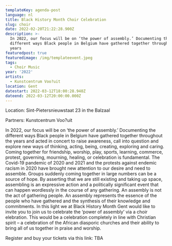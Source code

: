 ```yaml
---
templateKey: agenda-post
language: nl
title: Black History Month Choir Celebration
slug: choir
date: 2022-02-20T21:22:28.900Z
description: >-
  In 2022, our focus will be on ‘the power of assembly.’ Documenting the
  different ways Black people in Belgium have gathered together throughout the
  years
featuredpost: true
featuredimage: /img/templateevent.jpeg
tags:
  - Choir Music
year: '2022'
artists:
  - Kunstcentrum Voo?uit
location: Gent
datestart: 2022-03-12T18:00:28.940Z
dateend: 2022-03-12T20:00:00.000Z
---
```

Location: Sint-Pietersnieuwstaat 23 in the Balzaal

Partners: Kunstcentrum Voo?uit

In 2022, our focus will be on ‘the power of assembly.’ Documenting the different ways Black people in Belgium have gathered together throughout the years and acted in concert to raise awareness, call into question and explore new ways of thinking, acting, being, creating, exploring and caring. Coming together for friendship, worship, play, sports, learning, commerce, protest, governing, mourning, healing, or celebration is fundamental. The Covid-19 pandemic of 2020 and 2021 and the protests against endemic racism in 2020 have brought new attention to our desire and need to assemble. Groups suddenly coming together in large numbers can be a source of hope. By asserting that we are still existing and taking up space, assembling is an expressive action and a politically significant event that can happen wordlessly in the course of any gathering. An assembly is not the act of gathering people. An assembly represents the essence of the people who have gathered and the synthesis of their knowledge and commitments. In this light we at Black History Month Gent would like to invite you to join us to celebrate the ‘power of assembly’ via a choir elebration. This would be a celebration completely in line with Christian spirit – a celebration of the African diasporic churches and their ability to bring all of us together in praise and worship.

Register and buy your tickets via this link: TBA
